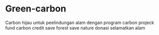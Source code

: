 # Green-carbon
Carbon hijau untuk peelindungan alam dengan program carbon projeck fund
carbon credit 
save forest
save nature
donasi selamatkan alam
